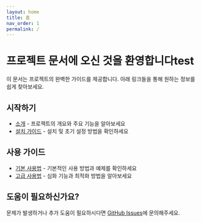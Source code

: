 ```yaml
---
layout: home
title: 홈
nav_order: 1
permalink: /
---
```


# 프로젝트 문서에 오신 것을 환영합니다test

이 문서는 프로젝트의 완벽한 가이드를 제공합니다. 아래 링크들을 통해 원하는 정보를 쉽게 찾아보세요.

## 시작하기

- [소개](/getting-started/intro) - 프로젝트의 개요와 주요 기능을 알아보세요
- [설치 가이드](/getting-started/installation) - 설치 및 초기 설정 방법을 확인하세요

## 사용 가이드

- [기본 사용법](/usage/basic) - 기본적인 사용 방법과 예제를 확인하세요
- [고급 사용법](/usage/advanced) - 심화 기능과 최적화 방법을 알아보세요

## 도움이 필요하신가요?

문제가 발생하거나 추가 도움이 필요하시다면 [GitHub Issues](https://github.com/your-repo/issues)에 문의해주세요. 